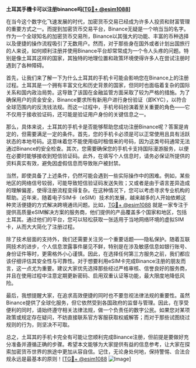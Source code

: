 **土耳其手機卡可以注册binance吗[[TG💪+ @esim1088](https://t.me/s/esim1088)]**

在当今这个数字化飞速发展的时代，加密货币交易已经成为许多人投资和财富管理的重要方式之一。而提到加密货币交易平台，Binance无疑是一个响当当的名字。作为一个全球知名的加密货币交易所，Binance以其强大的功能、丰富的币种选择以及便捷的操作流程吸引了无数用户。然而，对于那些身在国外或者计划出国旅行的人来说，如何顺利注册并使用Binance平台却常常成为一个令人头疼的问题。特别是像土耳其这样的国家，其独特的地理位置和政策环境使得许多人在尝试注册时遇到了各种障碍。

首先，让我们来了解一下为什么土耳其的手机卡可能会影响您在Binance上的注册过程。土耳其是一个拥有丰富文化和历史背景的国家，但同时也面临着复杂的国际关系和国内政治局势。这导致了该国在金融监管方面采取了较为严格的措施。为了确保用户的资金安全，Binance要求所有新用户进行身份验证（即KYC），以符合全球范围内的反洗钱法规。而这一过程中，手机号码扮演着至关重要的角色——它不仅用于接收验证码，还可能是验证用户身份的关键信息之一。

那么，具体来说，土耳其的手机卡是否能够帮助您成功注册Binance呢？答案是肯定的，但需要满足一定的条件。首先，您的手机卡必须是可以正常使用且具有活跃状态的本地号码。这意味着您不能使用临时租借来的号码，因为这类号码通常无法通过Binance的安全检查。其次，您需要确保您的手机卡支持国际漫游服务，以便在必要时能够接收到短信验证码。此外，在填写个人信息时，请务必保证所提供的资料真实有效，避免因虚假信息而导致账户被封禁。

当然，即使具备了上述条件，仍然可能会遇到一些实际操作中的困难。例如，某些地区的网络信号较弱，可能导致短信验证码发送失败；又或者是由于语言差异造成的理解偏差，使得注册流程变得复杂。在这种情况下，您可以考虑寻求专业机构的帮助。近年来，随着电子SIM卡（eSIM）技术的发展，越来越多的人开始依赖这种灵活便捷的方式解决跨境通讯问题。比如，[TG💪+ @esim1088](https://t.me/s/esim1088) 就是一家专注于提供高质量eSIM解决方案的服务商，他们提供的产品覆盖多个国家和地区，包括土耳其。通过他们的平台，您可以轻松获取一张适用于当地网络环境的虚拟SIM卡，从而大大简化了注册过程。

除了技术层面的支持外，我们还需要关注另一个重要话题——隐私保护。随着互联网技术的进步，个人信息泄露事件屡见不鲜，特别是在涉及敏感信息如银行账号、身份证件等时，更需格外小心谨慎。因此，在选择任何第三方服务之前，我们都应该仔细评估其安全性与可靠性。对于想要利用eSIM卡完成Binance注册的朋友而言，这一点尤为重要。建议大家优先选择那些经过严格审核、信誉良好的服务商，并且在使用过程中注意定期更新密码、启用双重认证等功能，最大限度地降低风险。

最后，我想提醒大家，在追求高效便捷的同时也不要忽视法律法规的重要性。虽然Binance提供了全球化服务，但它依然受到各国政府的监督与管理。因此，在享受便利的同时，请始终遵守相关法律法规，做一个负责任的数字公民。如果您对某项政策或规定存在疑问，不妨直接联系官方客服获取权威解答；而对于那些试图绕过规则的行为，则坚决不可取。

总之，土耳其的手机卡完全有可能让您顺利完成Binance注册，但前提是要做好充分准备并遵循正确的步骤。希望本文能够为大家提供有益的信息参考，让大家在探索加密货币世界的旅途中更加从容自信。记住，无论身处何地，保持警惕、合法合规永远是最基本的原则！[[TG💪+ @esim1088](https://t.me/s/esim1088) ![Image](https://i.postimg.cc/4NQfJmqS/Snipaste-2025-05-13-00-14-12.png)]